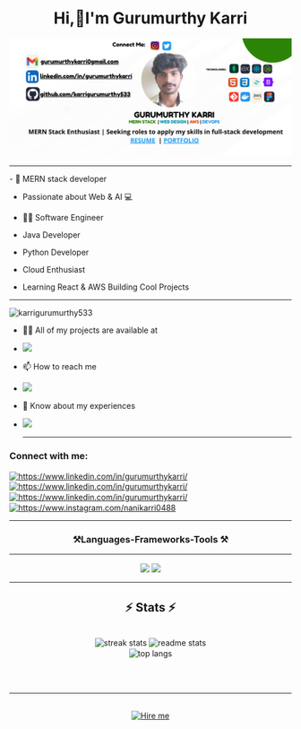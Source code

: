 <h1 align="center">Hi,👋I'm Gurumurthy Karri
</h1>
<div align="center">
  <img src="White and Blue Modern Furniture & Homeware Banner.png" alt="DevOpsShack Banner">
</div>
<hr/>
- 🚀 MERN stack developer 

- Passionate about Web & AI 💻
  
- 👨‍💻 Software Engineer
  
- Java Developer
  
- Python Developer
  
- Cloud Enthusiast
  
- Learning React & AWS Building Cool Projects 

<hr/>
<p align="left"> <img src="https://komarev.com/ghpvc/?username=karrigurumurthy533&label=Profile%20views&color=0e75b6&style=flat" alt="karrigurumurthy533" /> </p>

- 👨‍💻 All of my projects are available at
- <a href="https://karrigurumurthy533.github.io/Gkportfolio/" target="_blank">
     <img src="https://img.shields.io/badge/Portfolio-FF5722?style=for-the-badge&logo=todoist&logoColor=white" target="_blank" /> <!-- sqlite, safari, google-chrome are other good icon options -->
  </a>
- 📫 How to reach me
- <a align ="center" 
    href="mailto:gurumurthykarri0@gmail.com">
    <img src="https://img.shields.io/badge/Gmail-333333?style=for-the-badge&logo=gmail&logoColor=red" />
  </a>

- 📄 Know about my experiences
- <a href="https://linkedin.com/in/gurumurthykarri" target="_blank">
    <img src="https://img.shields.io/badge/LinkedIn-0077B5?style=for-the-badge&logo=linkedin&logoColor=white" target="_blank" />
  </a>
  <hr/>
<h3 align="left">Connect with me:</h3>
<p align="left">
<a href="https://linkedin.com/in/https://www.linkedin.com/in/gurumurthykarri/" target="blank"><img align="center" src="https://raw.githubusercontent.com/rahuldkjain/github-profile-readme-generator/master/src/images/icons/Social/linked-in-alt.svg" alt="https://www.linkedin.com/in/gurumurthykarri/" height="30" width="40" /></a>
<a href="https://youtube.com/in/https://www.linkedin.com/in/gurumurthykarri/" target="blank"><img align="center" src="https://raw.githubusercontent.com/rahuldkjain/github-profile-readme-generator/master/src/images/icons/Social/youtube.svg" alt="https://www.linkedin.com/in/gurumurthykarri/" height="30" width="40" /></a>
<a href="https://youtube.com/in/https://www.linkedin.com/in/gurumurthykarri/" target="blank"><img align="center" src="https://raw.githubusercontent.com/rahuldkjain/github-profile-readme-generator/master/src/images/icons/Social/facebook.svg" alt="https://www.linkedin.com/in/gurumurthykarri/" height="30" width="40" /></a>
<a href="https://instagram.com/https://www.instagram.com/nanikarri0488" target="blank"><img align="center" src="https://raw.githubusercontent.com/rahuldkjain/github-profile-readme-generator/master/src/images/icons/Social/instagram.svg" alt="https://www.instagram.com/nanikarri0488" height="30" width="40"/></a><hr/>
</p>
<h3 align="center">⚒️Languages-Frameworks-Tools ⚒️ <hr/></h3>
<div align="center">
    <img src="https://skillicons.dev/icons?i=react,bootstrap,mui,html,css,vscode,github,figma,tailwind,git,r" />
    <img src="https://skillicons.dev/icons?i=nodejs,python,javascript,typescript,express,firebase,mongodb,c,java,nextjs,mysql,flask" />
</div>
<hr/>
<h2 align="center">⚡ Stats ⚡</h2>
<br>
<div align=center>
  <img width=390 src="https://github-readme-streak-stats-salesp07.vercel.app/?user=salesp07&count_private=true&theme=react&border_radius=10" alt="streak stats"/>
  <img width=390 src="https://github-readme-stats-salesp07.vercel.app/api?username=salesp07&count_private=true&show_icons=true&theme=react&rank_icon=github&border_radius=10" alt="readme stats" />
  <br/>
  <img width=325 align="center" src="https://github-readme-stats-salesp07.vercel.app/api/top-langs/?username=salesp07&hide=HTML&langs_count=8&layout=compact&theme=react&border_radius=10&size_weight=0.5&count_weight=0.5&exclude_repo=github-readme-stats" alt="top langs" />
</div>

<br/><br/>

<hr/>

<br/>

<div align="center">
  <a href="https://gold-bathsheba-59.tiiny.site " target="_blank">
     <img src="https://img.shields.io/badge/Resume-FF5722?style=for-the-badge&logo=todoist&logoColor=white" target="_blank" alt="Hire me" /> <!-
</div>

<br/>
